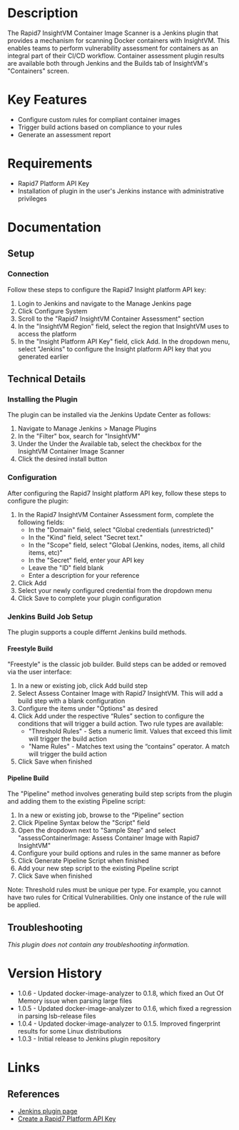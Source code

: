 # Description

The Rapid7 InsightVM Container Image Scanner is a Jenkins plugin that provides a mechanism for scanning Docker containers with InsightVM. This enables teams to perform vulnerability assessment for containers as an integral part of their CI/CD workflow. Container assessment plugin results are available both through Jenkins and the Builds tab of InsightVM's "Containers" screen.

# Key Features

* Configure custom rules for compliant container images
* Trigger build actions based on compliance to your rules
* Generate an assessment report

# Requirements

* Rapid7 Platform API Key
* Installation of plugin in the user's Jenkins instance with administrative privileges

# Documentation

## Setup

### Connection

Follow these steps to configure the Rapid7 Insight platform API key:

1. Login to Jenkins and navigate to the Manage Jenkins page
2. Click Configure System
3. Scroll to the "Rapid7 InsightVM Container Assessment" section
4. In the "InsightVM Region" field, select the region that InsightVM uses to access the platform
5. In the "Insight Platform API Key" field, click Add. In the dropdown menu, select "Jenkins" to configure the Insight platform API key that you generated earlier

## Technical Details

### Installing the Plugin

The plugin can be installed via the Jenkins Update Center as follows:

1. Navigate to Manage Jenkins > Manage Plugins
2. In the "Filter" box, search for "InsightVM"
3. Under the Under the Available tab, select the checkbox for the InsightVM Container Image Scanner
4. Click the desired install button

### Configuration

After configuring the Rapid7 Insight platform API key, follow these steps to configure the plugin:

1. In the Rapid7 InsightVM Container Assessment form, complete the following fields:
   - In the "Domain" field, select "Global credentials (unrestricted)"
   - In the "Kind" field, select "Secret text."
   - In the "Scope" field, select "Global (Jenkins, nodes, items, all child items, etc)"
   - In the "Secret" field, enter your API key
   - Leave the "ID" field blank
   - Enter a description for your reference
2. Click Add
3. Select your newly configured credential from the dropdown menu
4. Click Save to complete your plugin configuration

### Jenkins Build Job Setup

The plugin supports a couple differnt Jenkins build methods.

#### Freestyle Build

"Freestyle" is the classic job builder. Build steps can be added or removed via the user interface:

1. In a new or existing job, click Add build step
2. Select Assess Container Image with Rapid7 InsightVM. This will add a build step with a blank configuration
3. Configure the items under "Options" as desired
4. Click Add under the respective “Rules” section to configure the conditions that will trigger a build action. Two rule types are available:
   - "Threshold Rules" - Sets a numeric limit. Values that exceed this limit will trigger the build action
   - "Name Rules" - Matches text using the “contains” operator. A match will trigger the build action
5. Click Save when finished

#### Pipeline Build

The "Pipeline" method involves generating build step scripts from the plugin and adding them to the existing Pipeline script:

1. In a new or existing job, browse to the “Pipeline” section
2. Click Pipeline Syntax below the "Script" field
3. Open the dropdown next to "Sample Step" and select "assessContainerImage: Assess Container Image with Rapid7 InsightVM"
4. Configure your build options and rules in the same manner as before
5. Click Generate Pipeline Script when finished
6. Add your new step script to the existing Pipeline script
7. Click Save when finished

Note: Threshold rules must be unique per type. For example, you cannot have two rules for Critical Vulnerabilities. Only one instance of the rule will be applied.

## Troubleshooting

_This plugin does not contain any troubleshooting information._

# Version History

* 1.0.6 - Updated docker-image-analyzer to 0.1.8, which fixed an Out Of Memory issue when parsing large files
* 1.0.5 - Updated docker-image-analyzer to 0.1.6, which fixed a regression in parsing lsb-release files
* 1.0.4 - Updated docker-image-analyzer to 0.1.5. Improved fingerprint results for some Linux distributions 
* 1.0.3 - Initial release to Jenkins plugin repository

# Links

## References

* [Jenkins plugin page](https://plugins.jenkins.io/rapid7-insightvm-container-assessment)
* [Create a Rapid7 Platform API Key](https://insight.help.rapid7.com/docs/managing-platform-api-keys)
